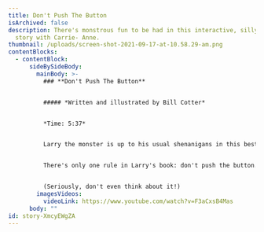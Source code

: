 ```yaml
---
title: Don't Push The Button
isArchived: false
description: There's monstrous fun to be had in this interactive, silly, fun
  story with Carrie- Anne.
thumbnail: /uploads/screen-shot-2021-09-17-at-10.58.29-am.png
contentBlocks:
  - contentBlock:
      sideBySideBody:
        mainBody: >-
          ### **Don't Push The Button**


          ##### *Written and illustrated by Bill Cotter*


          *Time: 5:37*


          Larry the monster is up to his usual shenanigans in this bestseller by Bill Cotter. A great read-aloud, interactive picture book that kids will go back to time and again.


          There's only one rule in Larry's book: don't push the button.


          (Seriously, don't even think about it!)
        imagesVideos:
          videoLink: https://www.youtube.com/watch?v=F3aCxsB4Mas
      body: ""
id: story-XmcyEWgZA
---
```

